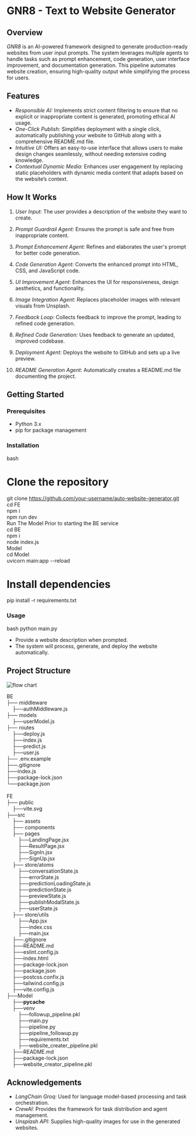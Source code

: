 # GNR8 - Text to Website Generator

## Overview
*GNR8* is an AI-powered framework designed to generate production-ready websites from user input prompts. The system leverages multiple agents to handle tasks such as prompt enhancement, code generation, user interface improvement, and documentation generation. This pipeline automates website creation, ensuring high-quality output while simplifying the process for users.

## Features
- *Responsible AI:* Implements strict content filtering to ensure that no explicit or inappropriate content is generated, promoting ethical AI usage.
- *One-Click Publish:* Simplifies deployment with a single click, automatically publishing your website to GitHub along with a comprehensive README.md file.
- *Intuitive UI:* Offers an easy-to-use interface that allows users to make design changes seamlessly, without needing extensive coding knowledge.
- *Contextual Dynamic Media:* Enhances user engagement by replacing static placeholders with dynamic media content that adapts based on the website’s context.


## How It Works

1. *User Input:* The user provides a description of the website they want to create.
2. *Prompt Guardrail Agent:* Ensures the prompt is safe and free from inappropriate content.
3. *Prompt Enhancement Agent:* Refines and elaborates the user's prompt for better code generation.

4. *Code Generation Agent:* Converts the enhanced prompt into HTML, CSS, and JavaScript code.

5. *UI Improvement Agent:* Enhances the UI for responsiveness, design aesthetics, and functionality.

6. *Image Integration Agent:* Replaces placeholder images with relevant visuals from Unsplash.

7. *Feedback Loop:* Collects feedback to improve the prompt, leading to refined code generation.

8. *Refined Code Generation:* Uses feedback to generate an updated, improved codebase.

9. *Deployment Agent:* Deploys the website to GitHub and sets up a live preview.

10. *README Generation Agent:* Automatically creates a README.md file documenting the project.

## Getting Started

### Prerequisites
- Python 3.x
- pip for package management
### Installation
bash
# Clone the repository
git clone https://github.com/your-username/auto-website-generator.git<br>
cd FE<br>
npm i<br>
npm run dev<br>
Run The Model Prior to starting the BE service<br>
cd BE<br>
npm i<br>
node index.js<br>
Model<br>
cd Model<br>
uvicorn main:app --reload<br>
# Install dependencies<br>
pip install -r requirements.txt<br>


### Usage
bash
python main.py

- Provide a website description when prompted.
- The system will process, generate, and deploy the website automatically.

## Project Structure
<img src="https://github-production-user-asset-6210df.s3.amazonaws.com/169180900/409227764-3b7abacc-d289-4b43-b8e2-3b5200d8b0f2.jpg?X-Amz-Algorithm=AWS4-HMAC-SHA256&X-Amz-Credential=AKIAVCODYLSA53PQK4ZA%2F20250203%2Fus-east-1%2Fs3%2Faws4_request&X-Amz-Date=20250203T182104Z&X-Amz-Expires=300&X-Amz-Signature=27cd329a2ed051e52f71e05fe78964cd7e4fb0d46bcb2a2aa0c37209b8197fae&X-Amz-SignedHeaders=host" alt="flow chart">
<br>

BE<br>
├── middleware<br>
&nbsp;&nbsp;&nbsp;&nbsp;├──authMiddleware.js<br>
├── models<br>
&nbsp;&nbsp;&nbsp;&nbsp;├──userModel.js<br>
├── routes<br>
&nbsp;&nbsp;&nbsp;&nbsp;├──deploy.js<br>
&nbsp;&nbsp;&nbsp;&nbsp;├──index.js<br>
&nbsp;&nbsp;&nbsp;&nbsp;├──predict.js<br>
&nbsp;&nbsp;&nbsp;&nbsp;├──user.js<br>
├── .env.example<br>
├──.gitignore<br>
├──index.js<br>
├──package-lock.json<br>
└──package.json<br>
<br>
FE<br>
├── public<br>
&nbsp;&nbsp;&nbsp;&nbsp;├──vite.svg<br>
├──src<br>
&nbsp;&nbsp;&nbsp;&nbsp;├── assets<br>
&nbsp;&nbsp;&nbsp;&nbsp;├── components<br>
&nbsp;&nbsp;&nbsp;&nbsp;├── pages<br>
&nbsp;&nbsp;&nbsp;&nbsp;&nbsp;&nbsp;&nbsp;&nbsp;├──LandingPage.jsx<br>
&nbsp;&nbsp;&nbsp;&nbsp;&nbsp;&nbsp;&nbsp;&nbsp;├──ResultPage.jsx<br>
&nbsp;&nbsp;&nbsp;&nbsp;&nbsp;&nbsp;&nbsp;&nbsp;├──SignIn.jsx<br>
&nbsp;&nbsp;&nbsp;&nbsp;&nbsp;&nbsp;&nbsp;&nbsp;├──SignUp.jsx<br>
&nbsp;&nbsp;&nbsp;&nbsp;├── store/atoms<br>
&nbsp;&nbsp;&nbsp;&nbsp;&nbsp;&nbsp;&nbsp;&nbsp;├──conversationState.js<br>
&nbsp;&nbsp;&nbsp;&nbsp;&nbsp;&nbsp;&nbsp;&nbsp;├──errorState.js<br>
&nbsp;&nbsp;&nbsp;&nbsp;&nbsp;&nbsp;&nbsp;&nbsp;├──predictionLoadingState.js<br>
&nbsp;&nbsp;&nbsp;&nbsp;&nbsp;&nbsp;&nbsp;&nbsp;├──predictionState.js<br>
&nbsp;&nbsp;&nbsp;&nbsp;&nbsp;&nbsp;&nbsp;&nbsp;├──previewState.js<br>
&nbsp;&nbsp;&nbsp;&nbsp;&nbsp;&nbsp;&nbsp;&nbsp;├──publishModalState.js<br>
&nbsp;&nbsp;&nbsp;&nbsp;&nbsp;&nbsp;&nbsp;&nbsp;├──userState.js<br>
&nbsp;&nbsp;&nbsp;&nbsp;├── store/utils<br>
&nbsp;&nbsp;&nbsp;&nbsp;&nbsp;&nbsp;&nbsp;&nbsp;├──App.jsx        <br>
&nbsp;&nbsp;&nbsp;&nbsp;&nbsp;&nbsp;&nbsp;&nbsp;├──index.css      <br> 
&nbsp;&nbsp;&nbsp;&nbsp;&nbsp;&nbsp;&nbsp;&nbsp;├──main.jsx<br>
&nbsp;&nbsp;&nbsp;&nbsp;├──.gitignore        <br>
&nbsp;&nbsp;&nbsp;&nbsp;├──README.md<br>
&nbsp;&nbsp;&nbsp;&nbsp;├──eslint.config.js<br>
&nbsp;&nbsp;&nbsp;&nbsp;├──index.html<br>
&nbsp;&nbsp;&nbsp;&nbsp;├──package-lock.json<br>
&nbsp;&nbsp;&nbsp;&nbsp;├──package.json<br>
&nbsp;&nbsp;&nbsp;&nbsp;├──postcss.confix.js<br>
&nbsp;&nbsp;&nbsp;&nbsp;├──tailwind.config.js<br>
&nbsp;&nbsp;&nbsp;&nbsp;├──vite.config.js<br>
├──Model<br>
&nbsp;&nbsp;&nbsp;&nbsp;├──__pycache__<br>
&nbsp;&nbsp;&nbsp;&nbsp;├──venv<br>
&nbsp;&nbsp;&nbsp;&nbsp;&nbsp;&nbsp;&nbsp;&nbsp;├──followup_pipeline.pkl<br>
&nbsp;&nbsp;&nbsp;&nbsp;&nbsp;&nbsp;&nbsp;&nbsp;├──main.py<br>
&nbsp;&nbsp;&nbsp;&nbsp;&nbsp;&nbsp;&nbsp;&nbsp;├──pipeline.py<br>
&nbsp;&nbsp;&nbsp;&nbsp;&nbsp;&nbsp;&nbsp;&nbsp;├──pipeline_followup.py<br>
&nbsp;&nbsp;&nbsp;&nbsp;&nbsp;&nbsp;&nbsp;&nbsp;├──requirements.txt<br>
&nbsp;&nbsp;&nbsp;&nbsp;&nbsp;&nbsp;&nbsp;&nbsp;├──website_creater_pipeline.pkl<br>
&nbsp;&nbsp;&nbsp;&nbsp;├──README.md<br>
&nbsp;&nbsp;&nbsp;&nbsp;├──package-lock.json<br>
&nbsp;&nbsp;&nbsp;&nbsp;├──website_creator_pipeline.pkl<br>
        
## Acknowledgements
- *LangChain Groq:* Used for language model-based processing and task orchestration.
- *CrewAI:* Provides the framework for task distribution and agent management.
- *Unsplash API:* Supplies high-quality images for use in the generated websites.
